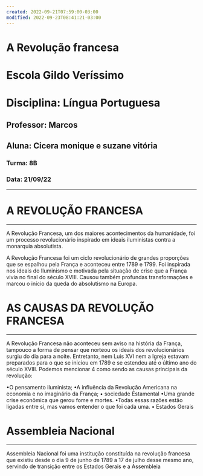 ```yaml
---
created: 2022-09-21T07:59:00-03:00
modified: 2022-09-23T08:41:21-03:00
---
```


# A Revolução francesa

# Escola Gildo Veríssimo
# Disciplina: Língua Portuguesa
## Professor: Marcos
## Aluna: Cicera monique e suzane vitória 
### Turma: 8B
### Data: 21/09/22
---

# A REVOLUÇÃO FRANCESA
  ---
A Revolução Francesa, um dos maiores acontecimentos da humanidade, foi um processo revolucionário inspirado em ideais iluministas contra a monarquia absolutista.

A Revolução Francesa foi um ciclo revolucionário de grandes proporções que se espalhou pela França e aconteceu entre 1789 e 1799. Foi inspirada nos ideais do Iluminismo e motivada pela situação de crise que a França vivia no final do século XVIII. Causou também profundas transformações e marcou o início da queda do absolutismo na Europa.

# AS CAUSAS DA REVOLUÇÃO FRANCESA
---
A Revolução Francesa não aconteceu sem aviso na história da França, tampouco a forma de pensar que  norteou os ideais dos revolucionários surgiu do dia para a noite. Entretanto, nem Luis XVI nem a Igreja estavam preparados para o que se iniciou em 1789 e se estendeu até o último ano do século XVIII. Podemos mencionar 4 como sendo as causas principais da revolução:

•O pensamento iluminista;
•A influência da Revolução Americana na economia e no imaginário da França;
• sociedade Estamental 
•Uma grande crise econômica que gerou fome e mortes.
•Todas essas razões estão ligadas entre si, mas vamos entender o que foi cada uma.
• Estados Gerais 

# Assembleia Nacional
---
 Assembleia Nacional foi uma institução constituída na revolução francesa que existiu desde o dia 9 de junho de 1789 a 17 de julho desse mesmo ano, servindo de transição entre os Estados Gerais e a Assembleia
